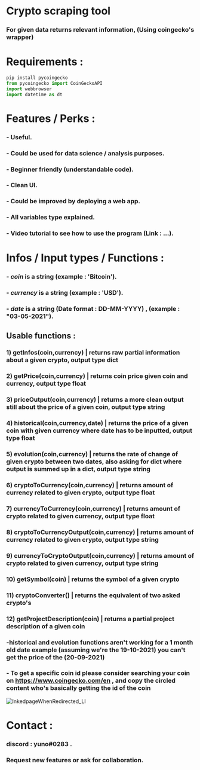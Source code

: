 # Crypto scraping tool

### For given data returns relevant information, (Using coingecko's wrapper)

# Requirements : 

```python
pip install pycoingecko
from pycoingecko import CoinGeckoAPI
import webbrowser
import datetime as dt
```
# Features / Perks :

### -  Useful.
### -  Could be used for data science / analysis purposes.
### -  Beginner friendly (understandable code).
### -  Clean UI.
### -  Could be improved by deploying a web app.
### -  All variables type explained.
### -  Video tutorial to see how to use the program (Link : ...).

# Infos / Input types / Functions : 

### -  ***coin*** is a string (example : 'Bitcoin').
### -  ***currency*** is a string (example : 'USD').
### -  ***date*** is a string (Date format : DD-MM-YYYY) , (example : "03-05-2021").

##   Usable functions : 
###  **1) getInfos(coin,currency) | returns raw partial information about a given crypto, output type dict** 
###  **2) getPrice(coin,currency) | returns coin price given coin and currency, output type float**        
###  **3) priceOutput(coin,currency) | returns a more clean output still about the price of a given coin, output type string**     
###  **4) historical(coin,currency,date) | returns the price of a given coin with given currency where date has to be inputted, output type float**
###  **5) evolution(coin,currency) | returns the rate of change of given crypto between two dates, also asking for dict where output is summed up in a dict, output type string** 
###  **6) cryptoToCurrency(coin,currency) | returns amount of currency related to given crypto, output type float**  
###  **7) currencyToCurrency(coin,currency) | returns amount of crypto related to given currency, output type float**
###  **8) cryptoToCurrencyOutput(coin,currency) | returns amount of currency related to given crypto, output type string**
###  **9) currencyToCryptoOutput(coin,currency) | returns amount of crypto related to given currency, output type string**
###  **10) getSymbol(coin) | returns the symbol of a given crypto** 
###  **11) cryptoConverter() | returns the equivalent of two asked crypto's**
###  **12) getProjectDescription(coin) | returns a partial project description of a given coin**


### -**historical** and **evolution** functions **aren't working** for a **1 month old** date example (assuming we're the **19-10-2021**) you can't get the price of the (**20-09-2021**)

### - To get a specific coin id please consider searching your coin on https://www.coingecko.com/en , and copy the circled content who's basically getting the id of the coin
![InkedpageWhenRedirected_LI](https://user-images.githubusercontent.com/91159949/138499503-d716f371-fc0a-40df-95f2-5fdd7971ac73.jpg)


# Contact : 

### discord : **yuno#0283** .
### Request new features or ask for collaboration.
